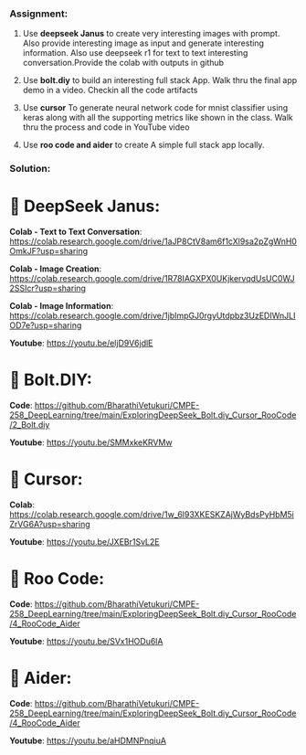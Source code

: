 ### Assignment:

1. Use **deepseek Janus** to create very interesting images with prompt. Also provide interesting image as input and generate interesting information. Also use deepseek r1 for text to text interesting conversation.Provide the colab with outputs in github

2. Use **bolt.diy** to build an interesting full stack App. Walk thru the final app demo in a video. Checkin all the code artifacts
   
3. Use **cursor** To generate neural network code for mnist classifier using keras  along with all the supporting metrics like shown in the class. Walk thru the process and code in YouTube video

4. Use **roo code and aider** to create A simple full stack app locally.

### Solution:

# 🌟 DeepSeek Janus:
**Colab - Text to Text Conversation**: https://colab.research.google.com/drive/1aJP8CtV8am6f1cXl9sa2pZgWnH0OmkJF?usp=sharing 

**Colab - Image Creation**: https://colab.research.google.com/drive/1R78IAGXPX0UKjkervqdUsUC0WJ2SSIcr?usp=sharing 

**Colab - Image Information**: https://colab.research.google.com/drive/1jbImpGJ0rgyUtdpbz3UzEDIWnJLIOD7e?usp=sharing 

**Youtube**: https://youtu.be/eljD9V6jdlE 

# 🌟 Bolt.DIY:
**Code**: https://github.com/BharathiVetukuri/CMPE-258_DeepLearning/tree/main/ExploringDeepSeek_Bolt.diy_Cursor_RooCode/2_Bolt.diy 

**Youtube**: https://youtu.be/SMMxkeKRVMw

# 🌟 Cursor:
**Colab**: https://colab.research.google.com/drive/1w_6l93XKESKZAjWyBdsPyHbM5iZrVG6A?usp=sharing 

**Youtube**: https://youtu.be/JXEBr1SvL2E 

# 🌟 Roo Code:
**Code**: https://github.com/BharathiVetukuri/CMPE-258_DeepLearning/tree/main/ExploringDeepSeek_Bolt.diy_Cursor_RooCode/4_RooCode_Aider 

**Youtube**: https://youtu.be/SVx1HODu6lA 

# 🌟 Aider:
**Code**: https://github.com/BharathiVetukuri/CMPE-258_DeepLearning/tree/main/ExploringDeepSeek_Bolt.diy_Cursor_RooCode/4_RooCode_Aider 

**Youtube**: https://youtu.be/aHDMNPnqiuA 
